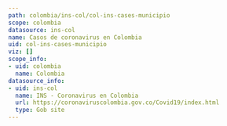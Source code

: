 ```yaml
---
path: colombia/ins-col/col-ins-cases-municipio
scope: colombia
datasource: ins-col
name: Casos de coronavirus en Colombia
uid: col-ins-cases-municipio
viz: []
scope_info:
- uid: colombia
  name: Colombia
datasource_info:
- uid: ins-col
  name: INS - Coronavirus en Colombia
  url: https://coronaviruscolombia.gov.co/Covid19/index.html
  type: Gob site
---
```


